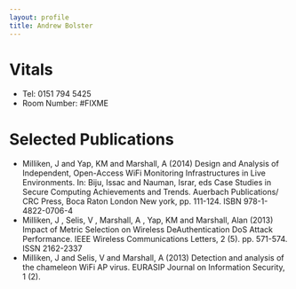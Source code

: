 ```yaml
---
layout: profile
title: Andrew Bolster
---
```


# Vitals
* Tel: 0151 794 5425
* Room Number: #FIXME

# Selected Publications
* Milliken, J and Yap, KM and Marshall, A (2014) Design and Analysis of Independent, Open-Access WiFi Monitoring Infrastructures in Live Environments. In: Biju, Issac and Nauman, Israr, eds Case Studies in Secure Computing Achievements and Trends. Auerbach Publications/ CRC Press, Boca Raton London New york, pp. 111-124. ISBN 978-1-4822-0706-4
* Milliken, J , Selis, V , Marshall, A , Yap, KM and Marshall, Alan (2013) Impact of Metric Selection on Wireless DeAuthentication DoS Attack Performance. IEEE Wireless Communications Letters, 2 (5). pp. 571-574. ISSN 2162-2337
* Milliken, J and Selis, V and Marshall, A (2013) Detection and analysis of the chameleon WiFi AP virus. EURASIP Journal on Information Security, 1 (2).
